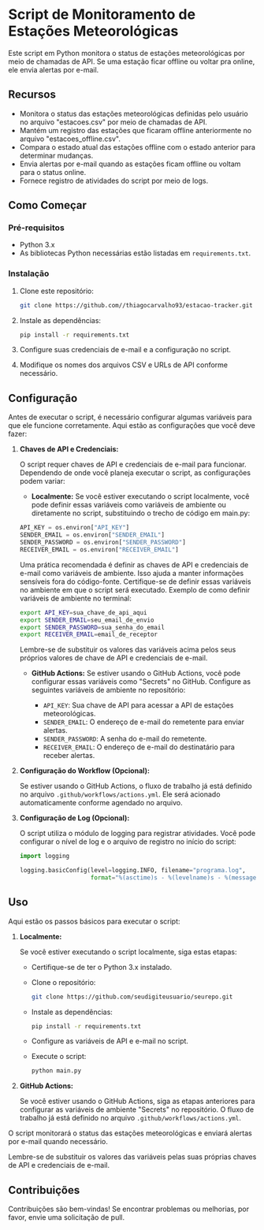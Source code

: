# Script de Monitoramento de Estações Meteorológicas

Este script em Python monitora o status de estações meteorológicas por meio de chamadas de API. Se uma estação ficar offline ou voltar pra online, ele envia alertas por e-mail.

## Recursos

- Monitora o status das estações meteorológicas definidas pelo usuário no arquivo "estacoes.csv" por meio de chamadas de API.
- Mantém um registro das estações que ficaram offline anteriormente no arquivo "estacoes_offline.csv".
- Compara o estado atual das estações offline com o estado anterior para determinar mudanças.
- Envia alertas por e-mail quando as estações ficam offline ou voltam para o status online.
- Fornece registro de atividades do script por meio de logs.

## Como Começar

### Pré-requisitos

- Python 3.x
- As bibliotecas Python necessárias estão listadas em `requirements.txt`.

### Instalação

1. Clone este repositório:

   ```sh
   git clone https://github.com//thiagocarvalho93/estacao-tracker.git
   ```
2. Instale as dependências:
   ```sh
   pip install -r requirements.txt
   ```
3. Configure suas credenciais de e-mail e a configuração no script.
4. Modifique os nomes dos arquivos CSV e URLs de API conforme necessário.

## Configuração

Antes de executar o script, é necessário configurar algumas variáveis para que ele funcione corretamente. Aqui estão as configurações que você deve fazer:

1. **Chaves de API e Credenciais:**

   O script requer chaves de API e credenciais de e-mail para funcionar. Dependendo de onde você planeja executar o script, as configurações podem variar:

   - **Localmente:** Se você estiver executando o script localmente, você pode definir essas variáveis como variáveis de ambiente ou diretamente no script, substituindo o trecho de código em main.py:
   ```python
   API_KEY = os.environ["API_KEY"]
   SENDER_EMAIL = os.environ["SENDER_EMAIL"]
   SENDER_PASSWORD = os.environ["SENDER_PASSWORD"]
   RECEIVER_EMAIL = os.environ["RECEIVER_EMAIL"]
   ```
   Uma prática recomendada é definir as chaves de API e credenciais de e-mail como variáveis de ambiente. Isso ajuda a manter informações sensíveis fora do código-fonte. Certifique-se     de definir essas variáveis no ambiente em que o script será executado. Exemplo de como definir variáveis de ambiente no terminal:
   ```sh
   export API_KEY=sua_chave_de_api_aqui
   export SENDER_EMAIL=seu_email_de_envio
   export SENDER_PASSWORD=sua_senha_do_email
   export RECEIVER_EMAIL=email_de_receptor
   ```
   Lembre-se de substituir os valores das variáveis acima pelos seus próprios valores de chave de API e credenciais de e-mail.

   - **GitHub Actions:** Se estiver usando o GitHub Actions, você pode configurar essas variáveis como "Secrets" no GitHub. Configure as seguintes variáveis de ambiente no repositório:

     - `API_KEY`: Sua chave de API para acessar a API de estações meteorológicas.
     - `SENDER_EMAIL`: O endereço de e-mail do remetente para enviar alertas.
     - `SENDER_PASSWORD`: A senha do e-mail do remetente.
     - `RECEIVER_EMAIL`: O endereço de e-mail do destinatário para receber alertas.

1. **Configuração do Workflow (Opcional):**

   Se estiver usando o GitHub Actions, o fluxo de trabalho já está definido no arquivo `.github/workflows/actions.yml`. Ele será acionado automaticamente conforme agendado no arquivo.

2. **Configuração de Log (Opcional):**

   O script utiliza o módulo de logging para registrar atividades. Você pode configurar o nível de log e o arquivo de registro no início do script:

   ```python
   import logging
   
   logging.basicConfig(level=logging.INFO, filename="programa.log",
                       format="%(asctime)s - %(levelname)s - %(message)s")
   ```
## Uso

Aqui estão os passos básicos para executar o script:

1. **Localmente:**

   Se você estiver executando o script localmente, siga estas etapas:

   - Certifique-se de ter o Python 3.x instalado.
   - Clone o repositório:

     ```sh
     git clone https://github.com/seudigiteusuario/seurepo.git
     ```

   - Instale as dependências:

     ```sh
     pip install -r requirements.txt
     ```

   - Configure as variáveis de API e e-mail no script.
   - Execute o script:

     ```sh
     python main.py
     ```

2. **GitHub Actions:**

   Se você estiver usando o GitHub Actions, siga as etapas anteriores para configurar as variáveis de ambiente "Secrets" no repositório. O fluxo de trabalho já está definido no arquivo `.github/workflows/actions.yml`.

O script monitorará o status das estações meteorológicas e enviará alertas por e-mail quando necessário.

Lembre-se de substituir os valores das variáveis pelas suas próprias chaves de API e credenciais de e-mail.

## Contribuições

Contribuições são bem-vindas! Se encontrar problemas ou melhorias, por favor, envie uma solicitação de pull.
